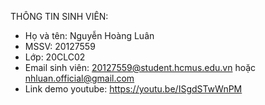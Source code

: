 THÔNG TIN SINH VIÊN: 
  + Họ và tên: Nguyễn Hoàng Luân 
  + MSSV: 20127559
  + Lớp: 20CLC02
  + Email sinh viên: 20127559@student.hcmus.edu.vn hoặc nhluan.official@gmail.com
  + Link demo youtube: https://youtu.be/ISgdSTwWnPM
